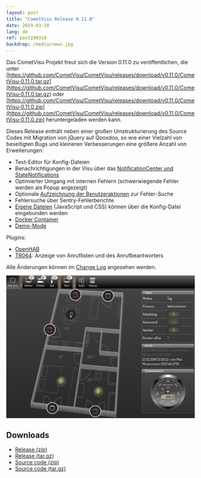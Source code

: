 ```yaml
---
layout: post
title: "CometVisu Release 0.11.0"
date: 2019-03-10
lang: de
ref: post190310
backdrop: /media/news.jpg
---
```


Das CometVisu Projekt freut sich die Version 0.11.0 zu veröffentlichen, die unter 
[https://github.com/CometVisu/CometVisu/releases/download/v0.11.0/CometVisu-0.11.0.tar.gz](https://github.com/CometVisu/CometVisu/releases/download/v0.11.0/CometVisu-0.11.0.tar.gz)
oder 
[https://github.com/CometVisu/CometVisu/releases/download/v0.11.0/CometVisu-0.11.0.zip](https://github.com/CometVisu/CometVisu/releases/download/v0.11.0/CometVisu-0.11.0.zip)
heruntergeladen werden kann.

Dieses Release enthält neben einer großen Umstrukturierung des Source Codes mit
Migration von jQuery auf Qooxdoo, so wie einer Vielzahl von beseitigten Bugs und
kleineren Verbesserungen eine größere Anzahl von Erweiterungen:
* Text-Editor für Konfig-Dateien
* Benachrichtigungen in der Visu über das [NotificationCenter und 
  StateNotifications](https://www.cometvisu.org/CometVisu/de/0.11/manual/config/notifications.html)
* Optimierter Umgang mit internen Fehlern (schwerwiegende Fehler werden als Popup angezeigt)
* Optionale [Aufzeichnung der 
  Benutzeraktionen](https://www.cometvisu.org/CometVisu/de/0.11/manual/colab/index.html#fehlerberichte-mit-log-dateien)
  zur Fehler-Suche
* Fehlersuche über Sentry-Fehlerberichte
* [Eigene Dateien](https://www.cometvisu.org/CometVisu/de/0.11/manual/config/xml-format.html#zusatzliche-dateien-einbinden)
  (JavaScript und CSS) können über die Konfig-Datei eingebunden werden
* [Docker Container](http://www.cometvisu.org/CometVisu/de/0.11/manual/install/docker.html)
* [Demo-Mode](https://www.cometvisu.org/CometVisu/de/0.11/demo/)

Plugins:
* [OpenHAB](https://www.cometvisu.org/CometVisu/de/0.11/manual/config/widgets/plugins/openhab/index.html)
* [TR064](https://www.cometvisu.org/CometVisu/de/0.11/manual/config/widgets/plugins/tr064/index.html): 
  Anzeige von Anruflisten und des Anrufbeantworters

Alle Änderungen können im 
[Change Log](https://raw.githubusercontent.com/CometVisu/CometVisu/v0.11.0/ChangeLog)
angesehen werden.

![Demo Mode](/media/posts/190204_screenshot_demomode.png)

Downloads
---------

* [Release (zip)](https://github.com/CometVisu/CometVisu/releases/download/v0.11.0/CometVisu-0.11.0.zip)
* [Release (tar.gz)](https://github.com/CometVisu/CometVisu/releases/download/v0.11.0/CometVisu-0.11.0.tar.gz)
* [Source code (zip)](https://github.com/CometVisu/CometVisu/archive/v0.11.0.zip)
* [Source code (tar.gz)](https://github.com/CometVisu/CometVisu/archive/v0.11.0.tar.gz)